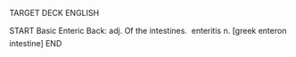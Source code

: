 TARGET DECK
ENGLISH

START
Basic
Enteric
Back: adj. Of the intestines.  enteritis n. [greek enteron intestine]
END
